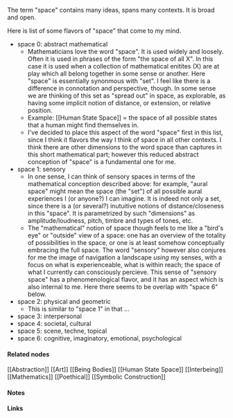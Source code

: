 ---
---

The term "space" contains many ideas, spans many contexts. It is broad and open. 

Here is list of some flavors of "space" that come to my mind.
- space 0: abstract mathematical
	- Mathematicians love the word "space". It is used widely and loosely. Often it is used in phrases of the form "the space of all X". In this case it is used when a collection of mathematical enitites (X) are at play which all belong together in some sense or another. Here "space" is essentially synonmous with "set". I feel like there is a difference in connotation and perspective, though. In some sense we are thinking of this set as "spread out" in space, as explorable, as having some implicit notion of distance, or extension, or relative position.
	- Example: [[Human State Space]] = the space of all possible states that a human might find themselves in. 
	- I've decided to place this aspect of the word "space" first in this list, since I think it flavors the way I think of space in all other contexts. I think there are other dimensions to the word space than captures in this short mathematical part; however this reduced abstract conception of "space" is a fundamental one for me. 
- space 1: sensory
	- In one sense, I can think of sensory spaces in terms of the mathematical conception described above: for example, "aural space" might mean the space (the "set") of all possible aural experiences I (or anyone?) I can imagine. It is indeed not only a set, since there is a (or several?) inutuitive notions of distance/closeness in this "space". It is parametrized by such "dimensions" as amplitude/loudness, pitch, timbre and types of tones, etc.  
	- The "mathematical" notion of space though feels to me like a "bird's eye" or "outside" view of a space: one has an overview of the totality of possibilities in the space, or one is at least somehow conceptually embracing the full space. The word "sensory" however also conjures for me the image of navigation a landscape *using* my senses, with a focus on what is experienceable, what is within reach; the space of what I currently can consciously percieve. This sense of "sensory space" has a phenomenological flavor, and it has an aspect which is also internal to me. Here there seems to be overlap with "space 6" below. 
- space 2: physical and geometric
	- This is similar to "space 1" in that ...
- space 3: interpersonal
- space 4: societal, cultural
- space 5: scene, techne, topical
- space 6: cognitive, imaginatory, emotional, psychological



#### Related nodes

[[Abstraction]]
[[Art]]
[[Being Bodies]]
[[Human State Space]]
[[Interbeing]]
[[Mathematics]]
[[Poethical]]
[[Symbolic Construction]]


#### Notes




#### Links